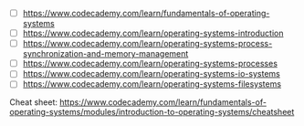 - [ ] https://www.codecademy.com/learn/fundamentals-of-operating-systems
- [ ] https://www.codecademy.com/learn/operating-systems-introduction
- [ ] https://www.codecademy.com/learn/operating-systems-process-synchronization-and-memory-management
- [ ] https://www.codecademy.com/learn/operating-systems-processes
- [ ] https://www.codecademy.com/learn/operating-systems-io-systems
- [ ] https://www.codecademy.com/learn/operating-systems-filesystems

Cheat sheet:
https://www.codecademy.com/learn/fundamentals-of-operating-systems/modules/introduction-to-operating-systems/cheatsheet